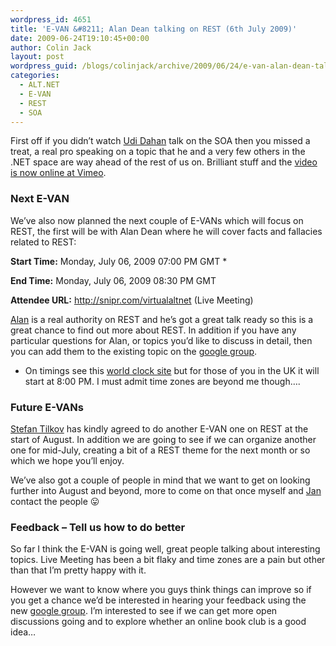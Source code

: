 ```yaml
---
wordpress_id: 4651
title: 'E-VAN &#8211; Alan Dean talking on REST (6th July 2009)'
date: 2009-06-24T19:10:45+00:00
author: Colin Jack
layout: post
wordpress_guid: /blogs/colinjack/archive/2009/06/24/e-van-alan-dean-talking-on-rest-6th-july-2009.aspx
categories:
  - ALT.NET
  - E-VAN
  - REST
  - SOA
---
```

First off if you didn&#8217;t watch [Udi Dahan](http://www.udidahan.com/?blog=true) talk on the SOA then you missed a treat, a real pro speaking on a topic that he and a very few others in the .NET space are way ahead of the rest of us on. Brilliant stuff and the [video is now online at Vimeo](http://vimeo.com/5022174).

### **Next E-VAN**

We&#8217;ve also now planned the next couple of E-VANs which will focus on REST, the first will be with Alan Dean where he will cover facts and fallacies related to REST:

**Start Time:** Monday, July 06, 2009 07:00 PM GMT *

**End Time:** Monday, July 06, 2009 08:30 PM GMT 

**Attendee URL:** <http://snipr.com/virtualaltnet> (Live Meeting) 

[Alan](http://alandean.blogspot.com/) is a real authority on REST and he&#8217;s got a great talk ready so this is a great chance to find out more about REST. In addition if you have any particular questions for Alan, or topics you&#8217;d like to discuss in detail, then you can add them to the existing topic on the [google group](http://groups.google.com/group/europevan/browse_thread/thread/8afe38a99d204e52#).

* On timings see this [world clock site](http://www.timeanddate.com/worldclock/) but for those of you in the UK it will start at 8:00 PM. I must admit time zones are beyond me though&#8230;.

### **Future E-VANs**

[Stefan Tilkov](http://www.innoq.com/blog/st/) has kindly agreed to do another E-VAN one on REST at the start of August. In addition we are going to see if we can organize another one for mid-July, creating a bit of a REST theme for the next month or so which we hope you&#8217;ll enjoy.

We&#8217;ve also got a couple of people in mind that we want to get on looking further into August and beyond, more to come on that once myself and [Jan](http://vanryswyckjan.blogspot.com/) contact the people 😛

### **Feedback &#8211; Tell us how to do better**

So far I think the E-VAN is going well, great people talking about interesting topics. Live Meeting has been a bit flaky and time zones are a pain but other than that I&#8217;m pretty happy with it. 

However we want to know where you guys think things can improve so if you get a chance we&#8217;d be interested in hearing your feedback using the new [google group](http://groups.google.com/group/europevan/topics?start=). I&#8217;m interested to see if we can get more open discussions going and to explore whether an online book club is a good idea&#8230;